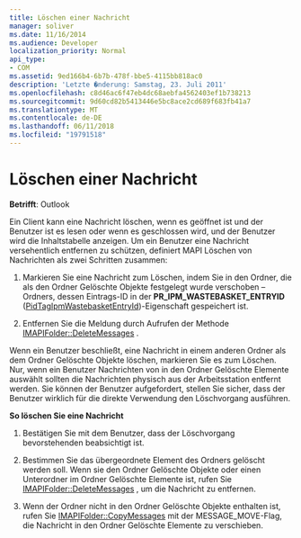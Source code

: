 ```yaml
---
title: Löschen einer Nachricht
manager: soliver
ms.date: 11/16/2014
ms.audience: Developer
localization_priority: Normal
api_type:
- COM
ms.assetid: 9ed166b4-6b7b-478f-bbe5-4115bb818ac0
description: 'Letzte �nderung: Samstag, 23. Juli 2011'
ms.openlocfilehash: c8d46ac6f47eb4dc68aebfa4562403ef1b738213
ms.sourcegitcommit: 9d60cd82b5413446e5bc8ace2cd689f683fb41a7
ms.translationtype: MT
ms.contentlocale: de-DE
ms.lasthandoff: 06/11/2018
ms.locfileid: "19791518"
---
```

# <a name="deleting-a-message"></a>Löschen einer Nachricht

  
  
**Betrifft**: Outlook 
  
Ein Client kann eine Nachricht löschen, wenn es geöffnet ist und der Benutzer ist es lesen oder wenn es geschlossen wird, und der Benutzer wird die Inhaltstabelle anzeigen. Um ein Benutzer eine Nachricht versehentlich entfernen zu schützen, definiert MAPI Löschen von Nachrichten als zwei Schritten zusammen:
  
1. Markieren Sie eine Nachricht zum Löschen, indem Sie in den Ordner, die als den Ordner Gelöschte Objekte festgelegt wurde verschoben – Ordners, dessen Eintrags-ID in der **PR_IPM_WASTEBASKET_ENTRYID** ([PidTagIpmWastebasketEntryId](pidtagipmwastebasketentryid-canonical-property.md))-Eigenschaft gespeichert ist. 
    
2. Entfernen Sie die Meldung durch Aufrufen der Methode [IMAPIFolder::DeleteMessages](imapifolder-deletemessages.md) . 
    
Wenn ein Benutzer beschließt, eine Nachricht in einem anderen Ordner als dem Ordner Gelöschte Objekte löschen, markieren Sie es zum Löschen. Nur, wenn ein Benutzer Nachrichten von in den Ordner Gelöschte Elemente auswählt sollten die Nachrichten physisch aus der Arbeitsstation entfernt werden. Sie können der Benutzer aufgefordert, stellen Sie sicher, dass der Benutzer wirklich für die direkte Verwendung den Löschvorgang ausführen.
  
 **So löschen Sie eine Nachricht**
  
1. Bestätigen Sie mit dem Benutzer, dass der Löschvorgang bevorstehenden beabsichtigt ist.
    
2. Bestimmen Sie das übergeordnete Element des Ordners gelöscht werden soll. Wenn sie den Ordner Gelöschte Objekte oder einen Unterordner im Ordner Gelöschte Elemente ist, rufen Sie [IMAPIFolder::DeleteMessages](imapifolder-deletemessages.md) , um die Nachricht zu entfernen. 
    
3. Wenn der Ordner nicht in den Ordner Gelöschte Objekte enthalten ist, rufen Sie [IMAPIFolder::CopyMessages](imapifolder-copymessages.md) mit der MESSAGE_MOVE-Flag, die Nachricht in den Ordner Gelöschte Elemente zu verschieben. 
    

